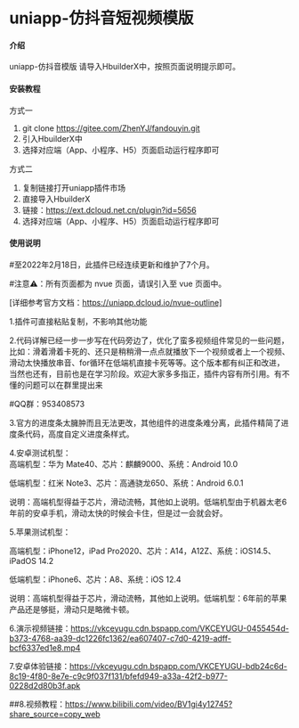 # uniapp-仿抖音短视频模版

#### 介绍
uniapp-仿抖音模版
请导入HbuilderX中，按照页面说明提示即可。

#### 安装教程
方式一
1.  git clone https://gitee.com/ZhenYJ/fandouyin.git
2.  引入HbuilderX中
3.  选择对应端（App、小程序、H5）页面启动运行程序即可

方式二
1.  复制链接打开uniapp插件市场
2.  直接导入HbuilderX
3.  链接：https://ext.dcloud.net.cn/plugin?id=5656
4.  选择对应端（App、小程序、H5）页面启动运行程序即可

#### 使用说明

#至2022年2月18日，此插件已经连续更新和维护了7个月。

#注意⚠️：所有页面都为 nvue 页面，请误引入至 vue 页面中。

[详细参考官方文档：https://uniapp.dcloud.io/nvue-outline]

1.插件可直接粘贴复制，不影响其他功能    

2.代码详解已经一步一步写在代码旁边了，优化了蛮多视频组件常见的一些问题，比如：滑着滑着卡死的、还只是稍稍滑一点点就播放下一个视频或者上一个视频、滑动太快播放串音、for循环在低端机直接卡死等等。这个版本都有纠正和改进，当然也还有，目前也是在学习阶段。欢迎大家多多指正，插件内容有所引用。有不懂的问题可以在群里提出来

#QQ群：953408573  

3.官方的进度条太臃肿而且无法更改，其他组件的进度条难分离，此插件精简了进度条代码，高度自定义进度条样式。


4.安卓测试机型：  
高端机型：华为 Mate40、芯片：麒麟9000、系统：Android 10.0  

低端机型：红米 Note3、芯片：高通骁龙650、系统：Android 6.0.1  

说明：高端机型得益于芯片，滑动流畅，其他如上说明。低端机型由于机器太老6年前的安卓手机，滑动太快的时候会卡住，但是过一会就会好。  

5.苹果测试机型：  

高端机型：iPhone12，iPad Pro2020、芯片：A14，A12Z、系统：iOS14.5、iPadOS 14.2  

低端机型：iPhone6、芯片：A8、系统：iOS 12.4  

说明：高端机型得益于芯片，滑动流畅，其他如上说明。低端机型：6年前的苹果产品还是够挺，滑动只是略微卡顿。  
  
6.演示视频链接：https://vkceyugu.cdn.bspapp.com/VKCEYUGU-0455454d-b373-4768-aa39-dc1226fc1362/ea607407-c7d0-4219-adff-bcf6337ed1e8.mp4

7.安卓体验链接：https://vkceyugu.cdn.bspapp.com/VKCEYUGU-bdb24c6d-8c19-4f80-8e7e-c9c9f037f131/bfefd949-a33a-42f2-b977-0228d2d80b3f.apk

##8.视频教程：https://www.bilibili.com/video/BV1gi4y12745?share_source=copy_web
